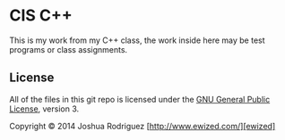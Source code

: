 CIS C++
=======

This is my work from my C++ class, the work inside here may be test programs or class assignments.

License
-------
All of the files in this git repo is licensed under the [GNU General Public License][license], version 3.

Copyright &copy; 2014 Joshua Rodriguez [http://www.ewized.com/][ewized]

[license]: https://www.gnu.org/licenses/gpl-3.0.txt
[ewized]: http://www.ewized.com/

